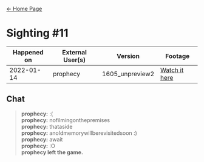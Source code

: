 [← Home Page](../README.md#3-sightings)

# Sighting #11
| Happened on | External User(s) | Version         | Footage      |
| ----------  | ---------------- | --------------- | ------------ |
| 2022-01-14  | prophecy         | 1605_unpreview2 | [Watch it here](https://www.youtube.com/watch?v=r9F_O_AYdNk) |

## Chat
> **prophecy:** :(  
> **prophecy:** nofilmingonthepremises  
> **prophecy:** thataside  
> **prophecy:** anoldmemorywillberevisitedsoon :)  
> **prophecy:** await  
> **prophecy:** :O  
> **prophecy left the game.**